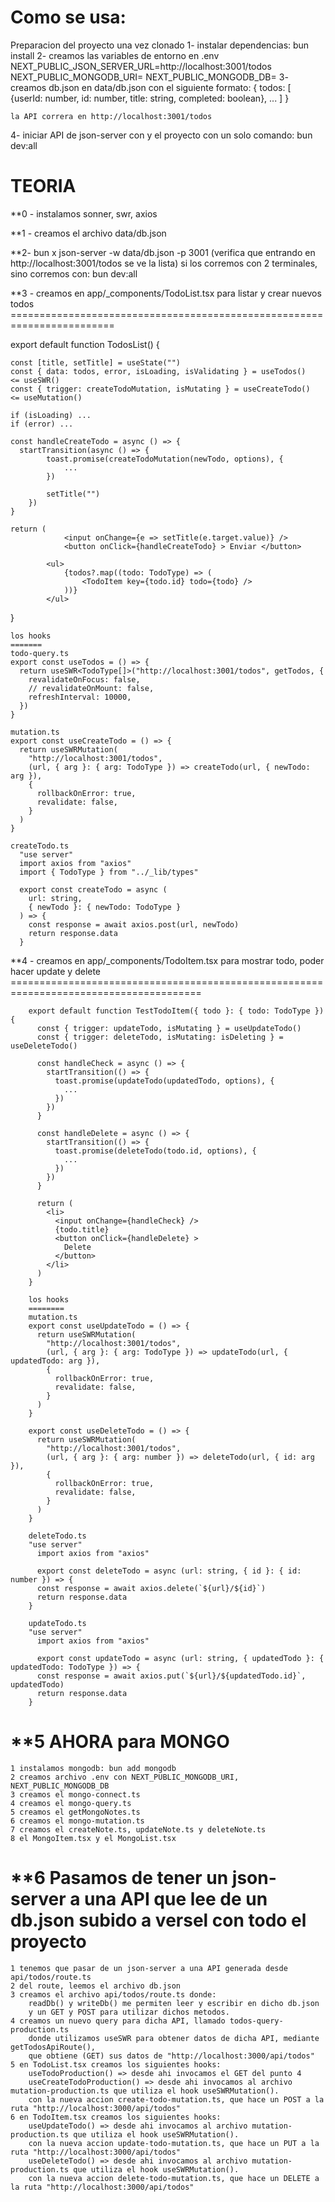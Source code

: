 Como se usa:
==========
Preparacion del proyecto una vez clonado
1- instalar dependencias: bun install
2- creamos las variables de entorno en .env
    NEXT_PUBLIC_JSON_SERVER_URL=http://localhost:3001/todos
    NEXT_PUBLIC_MONGODB_URI=
    NEXT_PUBLIC_MONGODB_DB=
3- creamos db.json en data/db.json con el siguiente formato:
      {
        todos: [
          {userId: number, id: number, title: string, completed: boolean},
          ...
          ]
      }
    
    la API correra en http://localhost:3001/todos

4- iniciar API de json-server con y el proyecto con un solo comando:
    bun dev:all


TEORIA
======

**0 - instalamos sonner, swr, axios

**1 - creamos el archivo data/db.json

**2- bun x json-server -w data/db.json -p 3001  (verifica que entrando en http://localhost:3001/todos se ve la lista) si los corremos con 2 terminales, sino corremos con:
bun dev:all

**3 - creamos en app/_components/TodoList.tsx para listar y crear nuevos todos
      ========================================================================

  export default function TodosList() {

    const [title, setTitle] = useState("")
    const { data: todos, error, isLoading, isValidating } = useTodos()      <= useSWR()
    const { trigger: createTodoMutation, isMutating } = useCreateTodo()    <= useMutation()

    if (isLoading) ...
    if (error) ...

    const handleCreateTodo = async () => {
      startTransition(async () => {
			toast.promise(createTodoMutation(newTodo, options), {
				...
			})

			setTitle("")
		})
    }

    return (		
				<input onChange={e => setTitle(e.target.value)} />
				<button onClick={handleCreateTodo} > Enviar </button>

			<ul>
				{todos?.map((todo: TodoType) => (
					<TodoItem key={todo.id} todo={todo} />
				))}
			</ul>
  }

    los hooks
    =======
    todo-query.ts
    export const useTodos = () => {
      return useSWR<TodoType[]>("http://localhost:3001/todos", getTodos, {
        revalidateOnFocus: false,
        // revalidateOnMount: false,
        refreshInterval: 10000,
      })
    }

    mutation.ts
    export const useCreateTodo = () => {
      return useSWRMutation(
        "http://localhost:3001/todos",
        (url, { arg }: { arg: TodoType }) => createTodo(url, { newTodo: arg }),
        {
          rollbackOnError: true,
          revalidate: false,
        }
      )
    }

    createTodo.ts
      "use server"
      import axios from "axios"
      import { TodoType } from "../_lib/types"

      export const createTodo = async (
        url: string,
        { newTodo }: { newTodo: TodoType }
      ) => {
        const response = await axios.post(url, newTodo)
        return response.data
      }

**4 - creamos en app/_components/TodoItem.tsx para mostrar todo, poder hacer update y delete
        =======================================================================================

        export default function TestTodoItem({ todo }: { todo: TodoType }) {
          const { trigger: updateTodo, isMutating } = useUpdateTodo()
          const { trigger: deleteTodo, isMutating: isDeleting } = useDeleteTodo()

          const handleCheck = async () => {
            startTransition(() => {
              toast.promise(updateTodo(updatedTodo, options), {
                ...
              })
            })
          }

          const handleDelete = async () => {
            startTransition(() => {
              toast.promise(deleteTodo(todo.id, options), {
                ...
              })
            })
          }

          return (
            <li>
              <input onChange={handleCheck} />
              {todo.title}
              <button onClick={handleDelete} >
                Delete
              </button>
            </li>
          )
        }

        los hooks
        ========
        mutation.ts
        export const useUpdateTodo = () => {
          return useSWRMutation(
            "http://localhost:3001/todos",
            (url, { arg }: { arg: TodoType }) => updateTodo(url, { updatedTodo: arg }),
            {
              rollbackOnError: true,
              revalidate: false,
            }
          )
        }

        export const useDeleteTodo = () => {
          return useSWRMutation(
            "http://localhost:3001/todos",
            (url, { arg }: { arg: number }) => deleteTodo(url, { id: arg }),
            {
              rollbackOnError: true,
              revalidate: false,
            }
          )
        }

        deleteTodo.ts
        "use server"
          import axios from "axios"

          export const deleteTodo = async (url: string, { id }: { id: number }) => {
          const response = await axios.delete(`${url}/${id}`)
          return response.data
        }

        updateTodo.ts
        "use server"
          import axios from "axios"

          export const updateTodo = async (url: string, { updatedTodo }: { updatedTodo: TodoType }) => {
          const response = await axios.put(`${url}/${updatedTodo.id}`, updatedTodo)
          return response.data
        }

**5 AHORA para MONGO
===================
    1 instalamos mongodb: bun add mongodb
    2 creamos archivo .env con NEXT_PUBLIC_MONGODB_URI, NEXT_PUBLIC_MONGODB_DB
    3 creamos el mongo-connect.ts
    4 creamos el mongo-query.ts
    5 creamos el getMongoNotes.ts
    6 creamos el mongo-mutation.ts
    7 creamos el createNote.ts, updateNote.ts y deleteNote.ts
    8 el MongoItem.tsx y el MongoList.tsx        
        
**6 Pasamos de tener un json-server a una API que lee de un db.json subido a versel con todo el proyecto
=========================================================================================================
    1 tenemos que pasar de un json-server a una API generada desde api/todos/route.ts
    2 del route, leemos el archivo db.json
    3 creamos el archivo api/todos/route.ts donde:
        readDb() y writeDb() me permiten leer y escribir en dicho db.json
        y un GET y POST para utilizar dichos metodos.
    4 creamos un nuevo query para dicha API, llamado todos-query-production.ts
        donde utilizamos useSWR para obtener datos de dicha API, mediante getTodosApiRoute(),
        que obtiene (GET) sus datos de "http://localhost:3000/api/todos"
    5 en TodoList.tsx creamos los siguientes hooks:
        useTodoProduction() => desde ahi invocamos el GET del punto 4
        useCreateTodoProduction() => desde ahi invocamos al archivo mutation-production.ts que utiliza el hook useSWRMutation().
        con la nueva accion create-todo-mutation.ts, que hace un POST a la ruta "http://localhost:3000/api/todos"
    6 en TodoItem.tsx creamos los siguientes hooks:
        useUpdateTodo() => desde ahi invocamos al archivo mutation-production.ts que utiliza el hook useSWRMutation().
        con la nueva accion update-todo-mutation.ts, que hace un PUT a la ruta "http://localhost:3000/api/todos"
        useDeleteTodo() => desde ahi invocamos al archivo mutation-production.ts que utiliza el hook useSWRMutation().
        con la nueva accion delete-todo-mutation.ts, que hace un DELETE a la ruta "http://localhost:3000/api/todos"
        